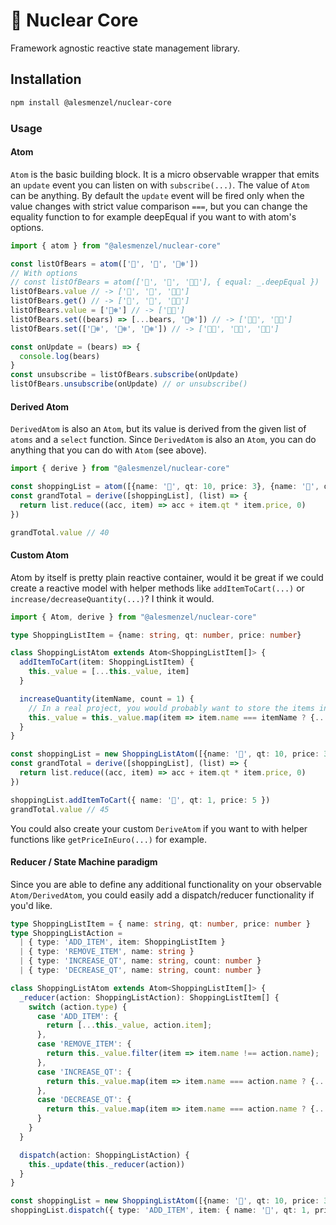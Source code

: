 # 🍱 Nuclear Core

Framework agnostic reactive state management library.

## Installation

```bash
npm install @alesmenzel/nuclear-core
```

### Usage

#### Atom

`Atom` is the basic building block. It is a micro observable wrapper that emits an `update` event you can
listen on with `subscribe(...)`. The value of `Atom` can be anything. By default the `update` event will
be fired only when the value changes with strict value comparison `===`, but you can change the equality function
to for example deepEqual if you want to with atom's options.

```ts
import { atom } from "@alesmenzel/nuclear-core"

const listOfBears = atom(['🧸', '🐻', '🐻‍❄️'])
// With options
// const listOfBears = atom(['🧸', '🐻', '🐻‍❄️'], { equal: _.deepEqual })
listOfBears.value // -> ['🧸', '🐻', '🐻‍❄️']
listOfBears.get() // -> ['🧸', '🐻', '🐻‍❄️']
listOfBears.value = ['🐻‍❄️'] // -> ['🐻‍❄️']
listOfBears.set((bears) => [...bears, '🐻‍❄️']) // -> ['🐻‍❄️', '🐻‍❄️']
listOfBears.set(['🐻‍❄️', '🐻‍❄️', '🐻‍❄️']) // -> ['🐻‍❄️', '🐻‍❄️', '🐻‍❄️']

const onUpdate = (bears) => {
  console.log(bears)
}
const unsubscribe = listOfBears.subscribe(onUpdate)
listOfBears.unsubscribe(onUpdate) // or unsubscribe()
```

#### Derived Atom

`DerivedAtom` is also an `Atom`, but its value is derived from the given list of `atoms` and a `select` function. Since `DerivedAtom` is also an `Atom`, you can do anything that you can do with `Atom` (see above).

```ts
import { derive } from "@alesmenzel/nuclear-core"

const shoppingList = atom([{name: '🍎', qt: 10, price: 3}, {name: '🍐', qt: 2, price: 5}])
const grandTotal = derive([shoppingList], (list) => {
  return list.reduce((acc, item) => acc + item.qt * item.price, 0)
})

grandTotal.value // 40
```

#### Custom Atom

Atom by itself is pretty plain reactive container, would it be great if we could create a reactive model with helper methods like `addItemToCart(...)` or `increase/decreaseQuantity(...)`? I think it would.

```ts
import { Atom, derive } from "@alesmenzel/nuclear-core"

type ShoppingListItem = {name: string, qt: number, price: number}

class ShoppingListAtom extends Atom<ShoppingListItem[]> {
  addItemToCart(item: ShoppingListItem) {
    this._value = [...this._value, item]
  }

  increaseQuantity(itemName, count = 1) {
    // In a real project, you would probably want to store the items in a Map instead, so you can access them directly
    this._value = this._value.map(item => item.name === itemName ? {...item, qt: item.qt + count} : item)
  }
}

const shoppingList = new ShoppingListAtom([{name: '🍎', qt: 10, price: 3}, {name: '🍐', qt: 2, price: 5}])
const grandTotal = derive([shoppingList], (list) => {
  return list.reduce((acc, item) => acc + item.qt * item.price, 0)
})

shoppingList.addItemToCart({ name: '🍌', qt: 1, price: 5 })
grandTotal.value // 45
```

You could also create your custom `DeriveAtom` if you want to with helper functions like `getPriceInEuro(...)` for example.

#### Reducer / State Machine paradigm

Since you are able to define any additional functionality on your observable `Atom/DerivedAtom`, you could easily
add a dispatch/reducer functionality if you'd like.

```ts
type ShoppingListItem = { name: string, qt: number, price: number }
type ShoppingListAction =
  | { type: 'ADD_ITEM', item: ShoppingListItem }
  | { type: 'REMOVE_ITEM', name: string }
  | { type: 'INCREASE_QT', name: string, count: number }
  | { type: 'DECREASE_QT', name: string, count: number }

class ShoppingListAtom extends Atom<ShoppingListItem[]> {
  _reducer(action: ShoppingListAction): ShoppingListItem[] {
    switch (action.type) {
      case 'ADD_ITEM': {
        return [...this._value, action.item];
      },
      case 'REMOVE_ITEM': {
        return this._value.filter(item => item.name !== action.name);
      },
      case 'INCREASE_QT': {
        return this._value.map(item => item.name === action.name ? {...item, qt: item.qt + action.count} : item);
      },
      case 'DECREASE_QT': {
        return this._value.map(item => item.name === action.name ? {...item, qt: item.qt - action.count} : item);
      }
    }
  }

  dispatch(action: ShoppingListAction) {
    this._update(this._reducer(action))
  }
}

const shoppingList = new ShoppingListAtom([{name: '🍎', qt: 10, price: 3}, {name: '🍐', qt: 2, price: 5}])
shoppingList.dispatch({ type: 'ADD_ITEM', item: { name: '🍌', qt: 1, price: 5 } })
```
